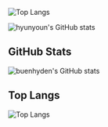 ![Top Langs](https://github-readme-stats.vercel.app/api/top-langs/?username=buenhyden)

![hyunyoun's GitHub stats](https://github-readme-stats.vercel.app/api?username=buenhyden)

## GitHub Stats

![buenhyden's GitHub stats](https://github-readme-stats.vercel.app/api?username=buenhyden&show_icons=true&theme=radical)

## Top Langs

![Top Langs](https://github-readme-stats.vercel.app/api/top-langs/?username=buenhyden&layout=compact)

